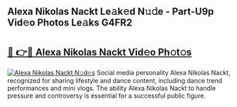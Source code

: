 ## Alexa Nikolas Nackt Le𝚊k𝚎d N𝚞𝚍e - Part-U9p Vid𝚎o Photos Le𝚊ks G4FR2

# <h2><a href="http://fb015j.evod.top/?m=Alexa+Nikolas+Nackt">🔗 👉🔴 Alexa Nikolas Nackt Vid𝚎o Ph𝚘t𝚘s</a></h2>

[![Alexa Nikolas Nackt N𝚞d𝚎s](https://i.imgur.com/8V9OHl7.gif)](http://fb015j.evod.top/?m=Alexa+Nikolas+Nackt)
Social media personality Alexa Nikolas Nackt, recognized for sharing lifestyle and dance content, including dance trend performances and mini vlogs. The ability Alexa Nikolas Nackt to handle pressure and controversy is essential for a successful public figure. 
